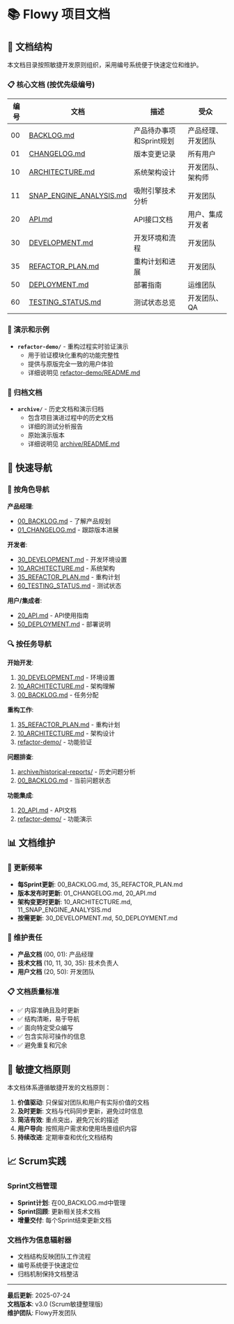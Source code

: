 # 📚 Flowy 项目文档

## 🎯 文档结构

本文档目录按照敏捷开发原则组织，采用编号系统便于快速定位和维护。

### 📋 核心文档 (按优先级编号)

| 编号 | 文档 | 描述 | 受众 |
|------|------|------|------|
| 00 | [BACKLOG.md](00_BACKLOG.md) | 产品待办事项和Sprint规划 | 产品经理、开发团队 |
| 01 | [CHANGELOG.md](01_CHANGELOG.md) | 版本变更记录 | 所有用户 |
| 10 | [ARCHITECTURE.md](10_ARCHITECTURE.md) | 系统架构设计 | 开发团队、架构师 |
| 11 | [SNAP_ENGINE_ANALYSIS.md](11_SNAP_ENGINE_ANALYSIS.md) | 吸附引擎技术分析 | 开发团队 |
| 20 | [API.md](20_API.md) | API接口文档 | 用户、集成开发者 |
| 30 | [DEVELOPMENT.md](30_DEVELOPMENT.md) | 开发环境和流程 | 开发团队 |
| 35 | [REFACTOR_PLAN.md](35_REFACTOR_PLAN.md) | 重构计划和进展 | 开发团队 |
| 50 | [DEPLOYMENT.md](50_DEPLOYMENT.md) | 部署指南 | 运维团队 |
| 60 | [TESTING_STATUS.md](60_TESTING_STATUS.md) | 测试状态总览 | 开发团队、QA |

### 🎨 演示和示例

- **`refactor-demo/`** - 重构过程实时验证演示
  - 用于验证模块化重构的功能完整性
  - 提供与原版完全一致的用户体验
  - 详细说明见 [refactor-demo/README.md](refactor-demo/README.md)

### 📁 归档文档

- **`archive/`** - 历史文档和演示归档
  - 包含项目演进过程中的历史文档
  - 详细的测试分析报告
  - 原始演示版本
  - 详细说明见 [archive/README.md](archive/README.md)

## 🚀 快速导航

### 👥 按角色导航

**产品经理**:
- [00_BACKLOG.md](00_BACKLOG.md) - 了解产品规划
- [01_CHANGELOG.md](01_CHANGELOG.md) - 跟踪版本进展

**开发者**:
- [30_DEVELOPMENT.md](30_DEVELOPMENT.md) - 开发环境设置
- [10_ARCHITECTURE.md](10_ARCHITECTURE.md) - 系统架构
- [35_REFACTOR_PLAN.md](35_REFACTOR_PLAN.md) - 重构计划
- [60_TESTING_STATUS.md](60_TESTING_STATUS.md) - 测试状态

**用户/集成者**:
- [20_API.md](20_API.md) - API使用指南
- [50_DEPLOYMENT.md](50_DEPLOYMENT.md) - 部署说明

### 🔍 按任务导航

**开始开发**:
1. [30_DEVELOPMENT.md](30_DEVELOPMENT.md) - 环境设置
2. [10_ARCHITECTURE.md](10_ARCHITECTURE.md) - 架构理解
3. [00_BACKLOG.md](00_BACKLOG.md) - 任务分配

**重构工作**:
1. [35_REFACTOR_PLAN.md](35_REFACTOR_PLAN.md) - 重构计划
2. [10_ARCHITECTURE.md](10_ARCHITECTURE.md) - 架构设计
3. [refactor-demo/](refactor-demo/) - 功能验证

**问题排查**:
1. [archive/historical-reports/](archive/historical-reports/) - 历史问题分析
2. [00_BACKLOG.md](00_BACKLOG.md) - 当前问题状态

**功能集成**:
1. [20_API.md](20_API.md) - API文档
2. [refactor-demo/](refactor-demo/) - 功能演示

## 📊 文档维护

### 🔄 更新频率

- **每Sprint更新**: 00_BACKLOG.md, 35_REFACTOR_PLAN.md
- **版本发布时更新**: 01_CHANGELOG.md, 20_API.md
- **架构变更时更新**: 10_ARCHITECTURE.md, 11_SNAP_ENGINE_ANALYSIS.md
- **按需更新**: 30_DEVELOPMENT.md, 50_DEPLOYMENT.md

### 👥 维护责任

- **产品文档** (00, 01): 产品经理
- **技术文档** (10, 11, 30, 35): 技术负责人
- **用户文档** (20, 50): 开发团队

### 📋 文档质量标准

- ✅ 内容准确且及时更新
- ✅ 结构清晰，易于导航
- ✅ 面向特定受众编写
- ✅ 包含实际可操作的信息
- ✅ 避免重复和冗余

## 🎯 敏捷文档原则

本文档体系遵循敏捷开发的文档原则：

1. **价值驱动**: 只保留对团队和用户有实际价值的文档
2. **及时更新**: 文档与代码同步更新，避免过时信息
3. **简洁有效**: 重点突出，避免冗长的描述
4. **用户导向**: 按照用户需求和使用场景组织内容
5. **持续改进**: 定期审查和优化文档结构

## 📈 Scrum实践

### Sprint文档管理
- **Sprint计划**: 在00_BACKLOG.md中管理
- **Sprint回顾**: 更新相关技术文档
- **增量交付**: 每个Sprint结束更新文档

### 文档作为信息辐射器
- 文档结构反映团队工作流程
- 编号系统便于快速定位
- 归档机制保持文档整洁

---

**最后更新**: 2025-07-24  
**文档版本**: v3.0 (Scrum敏捷整理版)  
**维护团队**: Flowy开发团队
